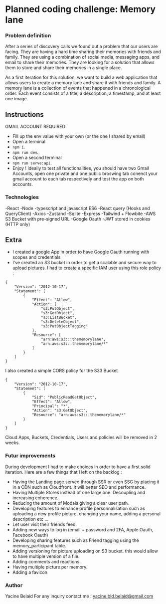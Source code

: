 # Planned coding challenge: Memory lane

### Problem definition

After a series of discovery calls we found out a problem that our users are facing. They are having a hard time sharing their memories with friends and family. They are using a combination of social media, messaging apps, and email to share their memories. They are looking for a solution that allows them to store and share their memories in a single place.

As a first iteration for this solution, we want to build a web application that allows users to create a memory lane and share it with friends and family. A memory lane is a collection of events that happened in a chronological order. Each event consists of a title, a description, a timestamp, and at least one image.

## Instructions

GMAIL ACCOUNT REQUIRED

- Fill up the env value with your own (or the one I shared by email)
-  Open a terminal
-  `npm i`.
- `npm run dev`.
- Open a second terminal
- `npm run serve:api`.
- Enjoy ! Ideally to test all functionalities, you should have two Gmail Accounts, open one private and one public broswing tab conenct your gmail account to each tab respectively and test the app on both accounts.

### Technologies
-React 
-Node
-typescript and javascript ES6
-React query (Hooks and QueryClient)
-Axios
-Zustand
-Sqlite
-Express
-Tailwind + Flowbite
-AWS S3 Bucket with pre-signed URL
-Google Oauth
-JWT stored in cookies (HTTP only)

## Extra
- I created a google App in order to have Google Oauth running with scopes and credentials
- I've created an S3 bucket in order to get a scalable and secure way to upload pictures. I had to create a specific IAM user using this role policy :
```
{
    "Version": "2012-10-17",
    "Statement": [
        {
            "Effect": "Allow",
            "Action": [
                "s3:PutObject",
                "s3:GetObject",
                "s3:ListBucket",
                "s3:DeleteObject",
                "s3:PutObjectTagging"
            ],
            "Resource": [
                "arn:aws:s3:::thememorylane",
                "arn:aws:s3:::thememorylane/*"
            ]
        }
    ]
}
```
I also created a simple CORS policy for the S33 Bucket
```
{
    "Version": "2012-10-17",
    "Statement": [
        {
            "Sid": "PublicReadGetObject",
            "Effect": "Allow",
            "Principal": "*",
            "Action": "s3:GetObject",
            "Resource": "arn:aws:s3:::thememorylane/*"
        }
    ]
}
```
Cloud Apps, Buckets, Credentials, Users and policies will be removed in 2 weeks.

### Futur improvements
During development I had to make choices in order to have a first solid iteration.
Here are a few things that I left on the backlog :
- Having the Landing page served through SSR or even SSG by placing it in a CDN such as Cloudfront. It will better SEO and performance.
- Having Multiple Stores instead of one large one. Decoupling and increasing coherence.
- Reducing the amount of Modals giving a clear user path.
- Developing features to enhance profile personnalisation such as uploading a new profile picture, changing your name, adding a personal description etc ...
- Let user visit their friends feed.
- Adding new ways to log in (email + password and 2FA, Apple Oauth, Facebook Oauth)
- Developing sharing features such as Friend tagging using the memory_participant table.
- Adding versioning for picture uploading on S3 bucket. this would allow to have multiple version of a file.
- Adding comments and reactions.
- Having multiple picture per memory.
- Adding a favicon
### Author
Yacine Belaid
For any inquiry contact me : yacine.bld.belaid@gmail.com

